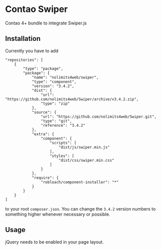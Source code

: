 Contao Swiper
=====================

Contao 4+ bundle to integrate Swiper.js

## Installation

Currently you have to add
```
"repositories": [
    {
        "type": "package",
        "package": {
            "name": "nolimits4web/swiper",
            "type": "component",
            "version": "3.4.2",
            "dist": {
                "url": "https://github.com/nolimits4web/Swiper/archive/v3.4.2.zip",
                "type": "zip"
            },
            "source": {
                "url": "https://github.com/nolimits4web/Swiper.git",
                "type": "git",
                "reference": "3.4.2"
            },
            "extra": {
                "component": {
                    "scripts": [
                        "dist/js/swiper.min.js"
                    ],
                    "styles": [
                        "dist/css/swiper.min.css"
                    ]
                }
            },
            "require": {
                "robloach/component-installer": "*"
            }
        }
    }
]
```
to your root `composer.json`. You can change the `3.4.2` version numbers to something higher whenever necessary or possible.

## Usage

jQuery needs to be enabled in your page layout.
